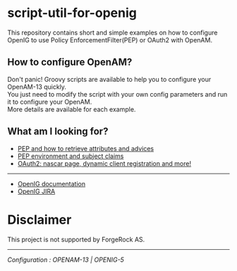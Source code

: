 script-util-for-openig
======

This repository contains short and simple examples on how to configure OpenIG
to use Policy EnforcementFilter(PEP) or OAuth2 with OpenAM.

How to configure OpenAM?
-----------------------------

Don't panic! Groovy scripts are available to help you to configure your OpenAM-13 quickly.
<br>
You just need to modify the script with your own config parameters and run it to configure your OpenAM.
<br>
More details are available for each example.

What am I looking for?
-----------------------------
* [PEP and how to retrieve attributes and advices](https://github.com/openig-contrib/script-util-for-openig/tree/master/PEP/OPENIG-824)
* [PEP environment and subject claims](https://github.com/openig-contrib/script-util-for-openig/tree/master/PEP/OPENIG-836)
* [OAuth2: nascar page, dynamic client registration and more!](https://github.com/openig-contrib/script-util-for-openig/tree/master/OAuth2/OPENIG-712)

----------
* [OpenIG documentation](https://forgerock.org/documentation/openig/)
* [OpenIG JIRA](https://bugster.forgerock.org/jira/browse/OPENIG)

Disclaimer
=============

This project is not supported by ForgeRock AS.

----------

*Configuration : OPENAM-13 | OPENIG-5*
